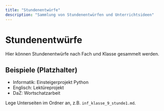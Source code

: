 ```yaml
---
title: "Stundenentwürfe"
description: "Sammlung von Stundenentwürfen und Unterrichtsideen"
---
```


# Stundenentwürfe

Hier können Stundenentwürfe nach Fach und Klasse gesammelt werden.

## Beispiele (Platzhalter)

- Informatik: Einsteigerprojekt Python
- Englisch: Lektüreprojekt
- DaZ: Wortschatzarbeit

Lege Unterseiten im Ordner an, z.B. `inf_klasse_9_stunde1.md`.
